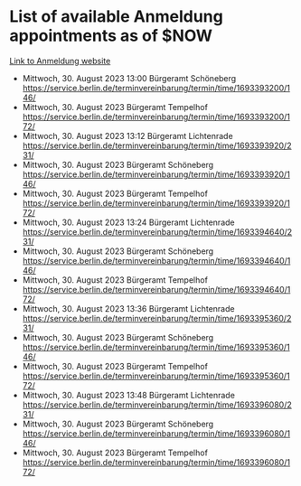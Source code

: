 # List of available Anmeldung appointments as of $NOW
[Link to Anmeldung website](https://service.berlin.de/terminvereinbarung/termin/tag.php?termin=1&anliegen[]=120686&dienstleisterlist=122210,122217,327316,122219,327312,122227,327314,122231,327346,122243,327348,122254,122252,329742,122260,329745,122262,329748,122271,327278,122273,327274,122277,327276,330436,122280,327294,122282,327290,122284,327292,122291,327270,122285,327266,122286,327264,122296,327268,150230,329760,122297,327286,122294,327284,122312,329763,122314,329775,122304,327330,122311,327334,122309,327332,317869,122281,327352,122279,329772,122283,122276,327324,122274,327326,122267,329766,122246,327318,122251,327320,122257,327322,122208,327298,122226,327300&herkunft=http%3A%2F%2Fservice.berlin.de%2Fdienstleistung%2F120686%2F)
- Mittwoch, 30. August 2023 13:00 Bürgeramt Schöneberg https://service.berlin.de/terminvereinbarung/termin/time/1693393200/146/
- Mittwoch, 30. August 2023  Bürgeramt Tempelhof https://service.berlin.de/terminvereinbarung/termin/time/1693393200/172/
- Mittwoch, 30. August 2023 13:12 Bürgeramt Lichtenrade https://service.berlin.de/terminvereinbarung/termin/time/1693393920/231/
- Mittwoch, 30. August 2023  Bürgeramt Schöneberg https://service.berlin.de/terminvereinbarung/termin/time/1693393920/146/
- Mittwoch, 30. August 2023  Bürgeramt Tempelhof https://service.berlin.de/terminvereinbarung/termin/time/1693393920/172/
- Mittwoch, 30. August 2023 13:24 Bürgeramt Lichtenrade https://service.berlin.de/terminvereinbarung/termin/time/1693394640/231/
- Mittwoch, 30. August 2023  Bürgeramt Schöneberg https://service.berlin.de/terminvereinbarung/termin/time/1693394640/146/
- Mittwoch, 30. August 2023  Bürgeramt Tempelhof https://service.berlin.de/terminvereinbarung/termin/time/1693394640/172/
- Mittwoch, 30. August 2023 13:36 Bürgeramt Lichtenrade https://service.berlin.de/terminvereinbarung/termin/time/1693395360/231/
- Mittwoch, 30. August 2023  Bürgeramt Schöneberg https://service.berlin.de/terminvereinbarung/termin/time/1693395360/146/
- Mittwoch, 30. August 2023  Bürgeramt Tempelhof https://service.berlin.de/terminvereinbarung/termin/time/1693395360/172/
- Mittwoch, 30. August 2023 13:48 Bürgeramt Lichtenrade https://service.berlin.de/terminvereinbarung/termin/time/1693396080/231/
- Mittwoch, 30. August 2023  Bürgeramt Schöneberg https://service.berlin.de/terminvereinbarung/termin/time/1693396080/146/
- Mittwoch, 30. August 2023  Bürgeramt Tempelhof https://service.berlin.de/terminvereinbarung/termin/time/1693396080/172/
